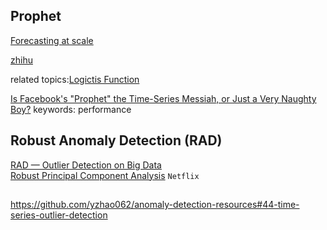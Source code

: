 ## Prophet

[Forecasting at scale](https://facebook.github.io/prophet/)

[zhihu](https://zhuanlan.zhihu.com/p/52330017)

related topics:[Logictis Function](https://en.wikipedia.org/wiki/Logistic_function)

[Is Facebook's "Prophet" the Time-Series Messiah, or Just a Very Naughty Boy?](https://www.microprediction.com/blog/prophet)
keywords: performance 

## Robust Anomaly Detection (RAD)

[RAD — Outlier Detection on Big Data](https://netflixtechblog.com/rad-outlier-detection-on-big-data-d6b0494371cc)  
[Robust Principal Component Analysis](http://www.columbia.edu/~jw2966/papers/CLMW11-JACM.pdf)
`Netflix`

## 
https://github.com/yzhao062/anomaly-detection-resources#44-time-series-outlier-detection
